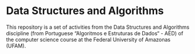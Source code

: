 # Data Structures and Algorithms

This repository is a set of activities from the Data Structures and Algorithms discipline (from Portuguese “Algoritmos e Estruturas de Dados“ - AED) of the computer science course at the Federal University of Amazonas (UFAM).

